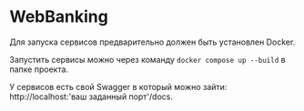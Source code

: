 # WebBanking

Для запуска сервисов предварительно должен быть установлен Docker.

Запустить сервисы можно через команду ```docker compose up --build``` в папке проекта.

У сервисов есть свой Swagger в который можно зайти: http://localhost:'ваш заданный порт'/docs.


